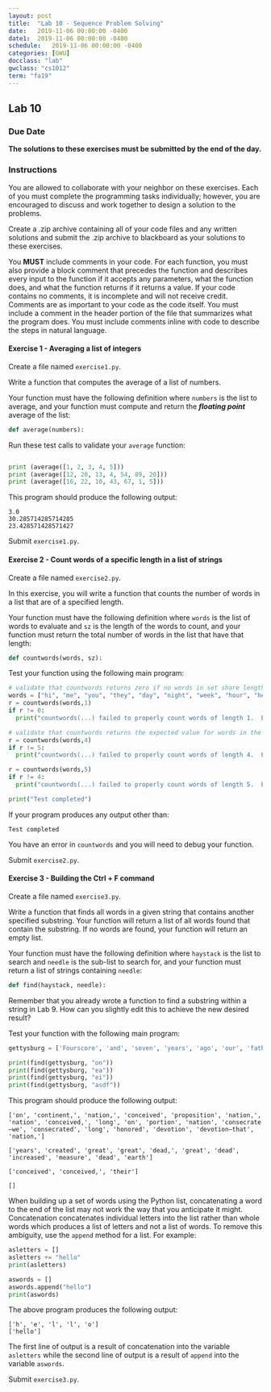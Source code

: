 ```yaml
---
layout: post
title:  "Lab 10 - Sequence Problem Solving"
date:   2019-11-06 00:00:00 -0400
date1:  2019-11-06 00:00:00 -0400
schedule:   2019-11-06 00:00:00 -0400
categories: [GWU]
docclass: "lab"
gwclass: "cs1012"
term: "fa19"
---
```

<head>
  <link href="/css/syntax.css" rel="stylesheet">
</head>

## Lab 10

### Due Date
**The solutions to these exercises must be submitted by the end of the day.**

### Instructions

You are allowed to collaborate with your neighbor on these exercises.  Each of you must complete the programming tasks individually; however, you are encouraged to discuss and work together to design a solution to the problems.

Create a .zip archive containing all of your code files and any written solutions and submit the .zip archive to blackboard as your solutions to these exercises.

You **MUST** include comments in your code.  For each function, you must also provide a block comment that precedes the function and describes every input to the function if it accepts any parameters, what the function does, and what the function returns if it returns a value.  If your code contains no comments, it is incomplete and will not receive credit.  Comments are as important to your code as the code itself.  You must include a comment in the header portion of the file that summarizes what the program does.  You must include comments inline with code to describe the steps in natural language.

#### Exercise 1 - Averaging a list of integers
Create a file named ```exercise1.py```.

Write a function that computes the average of a list of numbers.

Your function must have the following definition where ```numbers``` is the list to average, and your function must compute and return the _**floating point**_ average of the list:
```python
def average(numbers):
```

Run these test calls to validate your ```average``` function:

```python

print (average([1, 2, 3, 4, 5]))
print (average([12, 20, 13, 4, 54, 89, 20]))
print (average([16, 22, 10, 43, 67, 1, 5]))
```

This program should produce the following output:
```
3.0
30.285714285714285
23.428571428571427
```


Submit ```exercise1.py```.

#### Exercise 2 - Count words of a specific length in a list of strings
Create a file named ```exercise2.py```.

In this exercise, you will write a function that counts the number of words in a list that are of a specified length.

Your function must have the following definition where ```words``` is the list of words to evaluate and ```sz``` is the length of the words to count, and your function must return the total number of words in the list that have that length:
```python
def countwords(words, sz):
```

Test your function using the following main program:

```python
# validate that countwords returns zero if no words in set share length
words = ["hi", "me", "you", "they", "day", "night", "week", "hour", "hello", "class", "home", "work", "relax"]
r = countwords(words,1)
if r != 0:
  print("countwords(...) failed to properly count words of length 1.  Expected 0 instead returned " + str(r))

# validate that countwords returns the expected value for words in the set that do share that length
r = countwords(words,4)
if r != 5:
  print("countwords(...) failed to properly count words of length 4.  Expected 5 instead returned " + str(r))

r = countwords(words,5)
if r != 4:
  print("countwords(...) failed to properly count words of length 5.  Expected 4 instead returned " + str(r))

print("Test completed")
```

If your program produces any output other than:
```
Test completed
```
You have an error in ```countwords``` and you will need to debug your function.

Submit ```exercise2.py```.

#### Exercise 3 - Building the Ctrl + F command
Create a file named ```exercise3.py```.

Write a function that finds all words in a given string that contains another
specified substring. Your function will return a list of all words found that
contain the substring. If no words are found, your function will return an empty
list.


Your function must have the following definition where ```haystack``` is the list to search and ```needle``` is the sub-list to search for, and your function must return a list of strings containing ```needle```:

```python
def find(haystack, needle):
```

Remember that you already wrote a function to find a substring within a string
in Lab 9. How can you slightly edit this to achieve the new desired result?

Test your function with the following main program:

```python
gettysburg = ['Fourscore', 'and', 'seven', 'years', 'ago', 'our', 'fathers', 'brought', 'forth,', 'on', 'this', 'continent,', 'a', 'new', 'nation,', 'conceived', 'in', 'liberty,', 'and', 'dedicated', 'to', 'the', 'proposition', 'that', 'all', 'men', 'are', 'created', 'equal.', 'Now', 'we', 'are', 'engaged', 'in', 'a', 'great', 'civil', 'war,', 'testing', 'whether', 'that', 'nation,', 'or', 'any', 'nation', 'so', 'conceived,', 'and', 'so', 'dedicated,', 'can', 'long', 'endure.', 'We', 'are', 'met', 'on', 'a', 'great', 'battle-field', 'of', 'that', 'war.', 'We', 'have', 'come', 'to', 'dedicate', 'a', 'portion', 'of', 'that', 'field,', 'as', 'a', 'final', 'resting-place', 'for', 'those', 'who', 'here', 'gave', 'their', 'lives,', 'that', 'that', 'nation', 'might', 'live.', 'It', 'is', 'altogether', 'fitting', 'and', 'proper', 'that', 'we', 'should', 'do', 'this.', 'But,', 'in', 'a', 'larger', 'sense,', 'we', 'cannot', 'dedicate,', 'we', 'cannot', 'consecrate—we', 'cannot', 'hallow—this', 'ground.', 'The', 'brave', 'men,', 'living', 'and', 'dead,', 'who', 'struggled', 'here,', 'have', 'consecrated', 'it', 'far', 'above', 'our', 'poor', 'power', 'to', 'add', 'or', 'detract.', 'The', 'world', 'will', 'little', 'note,', 'nor', 'long', 'remember', 'what', 'we', 'say', 'here,', 'but', 'it', 'can', 'never', 'forget', 'what', 'they', 'did', 'here.', 'It', 'is', 'for', 'us', 'the', 'living,', 'rather,', 'to', 'be', 'dedicated', 'here', 'to', 'the', 'unfinished', 'work', 'which', 'they', 'who', 'fought', 'here', 'have', 'thus', 'far', 'so', 'nobly', 'advanced.', 'It', 'is', 'rather', 'for', 'us', 'to', 'be', 'here', 'dedicated', 'to', 'the', 'great', 'task', 'remaining', 'before', 'us—that', 'from', 'these', 'honored', 'dead', 'we', 'take', 'increased', 'devotion', 'to', 'that', 'cause', 'for', 'which', 'they', 'here', 'gave', 'the', 'last', 'full', 'measure', 'of', 'devotion—that', 'we', 'here', 'highly', 'resolve', 'that', 'these', 'dead', 'shall', 'not', 'have', 'died', 'in', 'vain—that', 'this', 'nation,', 'under', 'God,', 'shall', 'have', 'a', 'new', 'birth', 'of', 'freedom,', 'and', 'that', 'government', 'of', 'the', 'people,', 'by', 'the', 'people,', 'for', 'the', 'people,', 'shall', 'not', 'perish', 'from', 'the', 'earth']

print(find(gettysburg, "on"))
print(find(gettysburg, "ea"))
print(find(gettysburg, "ei"))
print(find(gettysburg, "asdf"))
```

This program should produce the following output:

```
['on', 'continent,', 'nation,', 'conceived', 'proposition', 'nation,', 'nation', 'conceived,', 'long', 'on', 'portion', 'nation', 'consecrate—we', 'consecrated', 'long', 'honored', 'devotion', 'devotion—that', 'nation,']

['years', 'created', 'great', 'great', 'dead,', 'great', 'dead', 'increased', 'measure', 'dead', 'earth']

['conceived', 'conceived,', 'their']

[]
```

When building up a set of words using the Python list, concatenating a word to the end of the list may not work the way that you anticipate it might.  Concatenation concatenates individual letters into the list rather than whole words which produces a list of letters and not a list of words.  To remove this ambiguity, use the ```append``` method for a list.  For example:

```python
asletters = []
asletters += "hello"
print(asletters)

aswords = []
aswords.append("hello")
print(aswords)
```

The above program produces the following output:
```
['h', 'e', 'l', 'l', 'o']
['hello']
```

The first line of output is a result of concatenation into the variable ```asletters``` while the second line of output is a result of ```append``` into the variable ```aswords```.

Submit ```exercise3.py```.
